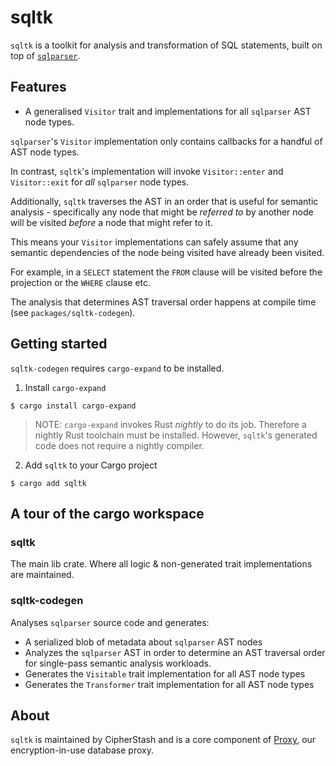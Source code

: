 # sqltk

`sqltk` is a toolkit for analysis and transformation of SQL statements, built on top of [`sqlparser`](https://crates.io/crates/sqlparser).

## Features

- A generalised `Visitor` trait and implementations for all `sqlparser` AST node types.

`sqlparser`'s `Visitor` implementation only contains callbacks for a handful of AST node types.

In contrast, `sqltk`'s implementation will invoke `Visitor::enter` and `Visitor::exit` for _all_ `sqlparser` node types.

Additionally, `sqltk` traverses the AST in an order that is useful for semantic analysis  - specifically any node that might be _referred to_ by another node will be visited _before_ a node that might refer to it.

This means your `Visitor` implementations can safely assume that any semantic dependencies of the node being visited have already been visited.

For example, in a `SELECT` statement the `FROM` clause will be visited before the projection or the `WHERE` clause etc.

The analysis that determines AST traversal order happens at compile time (see `packages/sqltk-codegen`).

## Getting started

`sqltk-codegen` requires `cargo-expand` to be installed.

1. Install `cargo-expand`

`$ cargo install cargo-expand`

  > NOTE: `cargo-expand` invokes Rust *nightly* to do its job. Therefore a nightly Rust toolchain must be installed. However, `sqltk`'s generated code does not require a nightly compiler.

2. Add `sqltk` to your Cargo project

`$ cargo add sqltk`

## A tour of the cargo workspace

### sqltk

The main lib crate.  Where all logic & non-generated trait implementations are maintained.

### sqltk-codegen

Analyses `sqlparser` source code and generates:

- A serialized blob of metadata about `sqlparser` AST nodes
- Analyzes the `sqlparser` AST in order to determine an AST traversal order for single-pass semantic analysis workloads.
- Generates the `Visitable` trait implementation for all AST node types
- Generates the `Transformer` trait implementation for all AST node types

## About

`sqltk` is maintained by CipherStash and is a core component of [Proxy](https://cipherstash.com/products/cipherstash-proxy), our encryption-in-use database proxy.